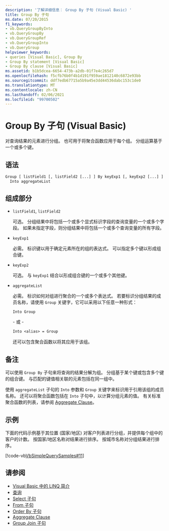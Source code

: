 ```yaml
---
description: '了解详细信息： Group By 子句 (Visual Basic) '
title: Group By 子句
ms.date: 07/20/2015
f1_keywords:
- vb.QueryGroupByInto
- vb.QueryGroupBy
- vb.QueryGroupRef
- vb.QueryGroupInto
- vb.QueryGroup
helpviewer_keywords:
- queries [Visual Basic], Group By
- Group By statement [Visual Basic]
- Group By clause [Visual Basic]
ms.assetid: b1b5dcea-6654-473b-a2db-01f7e4c265d7
ms.openlocfilehash: f5cfb76b0f4b1d191f959ae1812140c6872e93bb
ms.sourcegitcommit: ddf7edb67715a5b9a45e3dd44536dabc153c1de0
ms.translationtype: MT
ms.contentlocale: zh-CN
ms.lasthandoff: 02/06/2021
ms.locfileid: "99700502"
---
```

# <a name="group-by-clause-visual-basic"></a>Group By 子句 (Visual Basic)

对查询结果的元素进行分组。 也可用于将聚合函数应用于每个组。 分组运算基于一个或多个键。  
  
## <a name="syntax"></a>语法  
  
```vb  
Group [ listField1 [, listField2 [...] ] By keyExp1 [, keyExp2 [...] ]  
  Into aggregateList  
```  
  
## <a name="parts"></a>组成部分  
  
- `listField1`, `listField2`  
  
     可选。 分组结果中将包括一个或多个显式标识字段的查询变量的一个或多个字段。 如果未指定字段，则分组结果中将包括一个或多个查询变量的所有字段。  
  
- `keyExp1`  
  
     必需。 标识键以用于确定元素所在的组的表达式。 可以指定多个键以形成组合键。  
  
- `keyExp2`  
  
     可选。 与 `keyExp1` 结合以形成组合键的一个或多个其他键。  
  
- `aggregateList`  
  
     必需。 标识如何对组进行聚合的一个或多个表达式。 若要标识分组结果的成员名称，请使用 `Group` 关键字，它可以采用以下任意一种形式：  
  
    ```vb  
    Into Group  
    ```  
  
     \- 或 -  
  
    ```vb  
    Into <alias> = Group  
    ```  
  
     还可以包含聚合函数以将其应用于该组。  
  
## <a name="remarks"></a>备注  

 可以使用 `Group By` 子句来将查询的结果分解为组。 分组基于某个键或包含多个键的组合键。 与匹配的键值相关联的元素包括在同一组中。  
  
 使用 `aggregateList` 子句的 `Into` 参数和 `Group` 关键字来标识用于引用该组的成员名称。 还可以将聚合函数包括在 `Into` 子句中，以计算分组元素的值。 有关标准聚合函数的列表，请参阅 [Aggregate Clause](aggregate-clause.md)。  
  
## <a name="example"></a>示例  

 下面的代码示例基于其位置 (国家/地区) 对客户列表进行分组，并提供每个组中的客户的计数。 按国家/地区名称对结果进行排序。 按城市名称对分组结果进行排序。  
  
 [!code-vb[VbSimpleQuerySamples#11](~/samples/snippets/visualbasic/VS_Snippets_VBCSharp/VbSimpleQuerySamples/VB/QuerySamples1.vb#11)]  
  
## <a name="see-also"></a>请参阅

- [Visual Basic 中的 LINQ 简介](../../programming-guide/language-features/linq/introduction-to-linq.md)
- [查询](index.md)
- [Select 子句](select-clause.md)
- [From 子句](from-clause.md)
- [Order By 子句](order-by-clause.md)
- [Aggregate Clause](aggregate-clause.md)
- [Group Join 子句](group-join-clause.md)
